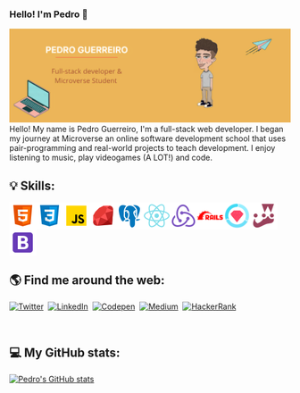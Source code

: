 ### Hello! I'm Pedro 👋
<img src="./images/banner.png" alt="Banner with my name and description">
Hello! My name is Pedro Guerreiro, I'm a full-stack web developer. I began my journey at Microverse an online software development school that uses pair-programming and real-world projects to teach development.
I enjoy listening to music, play videogames (A LOT!) and code.

## :bulb: Skills:
<div style="display: flex; flex-wrap: wrap;">
<img style="width: 48px; height: 48px;" src="./images/icons/html.png" alt="HTML icon">
<img style="width: 48px; height: 48px;" src="./images/icons/css.png" alt="CSS icon">
<img style="width: 48px; height: 48px;" src="./images/icons/javascript.png" alt="JavaScript icon">
<img style="width: 48px; height: 48px;" src="./images/icons/ruby.png" alt="Ruby icon">
<img style="width: 48px; height: 48px;" src="./images/icons/postgresql.png" alt="PostgreSQL icon">
<img style="width: 48px; height: 48px;" src="./images/icons/react.png" alt="React icon">
<img style="width: 48px; height: 48px;" src="./images/icons/redux.png" alt="Redux icon">
<img style="width: 48px; height: 48px;" src="./images/icons/rails.png" alt="Rails icon">
<img style="width: 48px; height: 48px;" src="./images/icons/rspec.png" alt="Rspec icon">
<img style="width: 48px; height: 48px;" src="./images/icons/jest.png" alt="Jest icon">
<img style="width: 48px; height: 48px;" src="./images/icons/bootstrap.png" alt="Bootstrap icon">
</div>

## 🌎 Find me around the web:

<p>
<a href="https://twitter.com/guerreiropedr0"><img src="https://img.shields.io/badge/Twitter-1DA1F2?style=for-the-badge&logo=twitter&logoColor=white" alt="Twitter" /></a>&nbsp;
<a href="https://www.linkedin.com/in/guerreiropedr0/"><img src="https://img.shields.io/badge/LinkedIn-0077B5?style=for-the-badge&logo=linkedin&logoColor=white" alt="LinkedIn" /></a>&nbsp;
<a href="https://codepen.io/guerreiropedr0"><img src="https://img.shields.io/badge/Codepen-000000?style=for-the-badge&logo=codepen&logoColor=white" alt="Codepen" /></a>&nbsp;
<a href="https://medium.com/@guerreiropedr0"><img src="https://img.shields.io/badge/Medium-12100E?style=for-the-badge&logo=medium&logoColor=white" alt="Medium" /></a>&nbsp;
<a href="https://www.hackerrank.com/guerreiropedr0?hr_r=1"><img src="https://img.shields.io/badge/-Hackerrank-2EC866?style=for-the-badge&logo=HackerRank&logoColor=white" alt="HackerRank" /></a>&nbsp;
</p>
<br />

## 💻 My GitHub stats:

[![Pedro's GitHub stats](https://github-readme-stats.vercel.app/api?username=guerreiropedr0&count_private=true&show_icons=true&theme=gruvbox_light)](https://github.com/guerreiropedr0/github-readme-stats)
